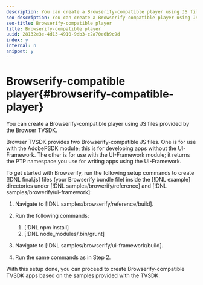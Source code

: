 ```yaml
---
description: You can create a Browserify-compatible player using JS files provided by the Browser TVSDK.
seo-description: You can create a Browserify-compatible player using JS files provided by the Browser TVSDK.
seo-title: Browserify-compatible player
title: Browserify-compatible player
uuid: 28132e3e-4d13-4910-9db3-c2a70e6b9c9d
index: y
internal: n
snippet: y
---
```


# Browserify-compatible player{#browserify-compatible-player}

You can create a Browserify-compatible player using JS files provided by the Browser TVSDK.

Browser TVSDK provides two Browserify-compatible JS files. One is for use with the AdobePSDK module; this is for developing apps without the UI-Framework. The other is for use with the UI-Framework module; it returns the PTP namespace you use for writing apps using the UI-Framework.

To get started with Browserify, run the following setup commands to create [!DNL final.js] files (your Browserify bundle file) inside the [!DNL example] directories under [!DNL samples/browerify/reference] and [!DNL samples/browerify/ui-framework]:

1. Navigate to [!DNL samples/browserify/reference/build]. 
1. Run the following commands:

    1. [!DNL npm install] 
    1. [!DNL node_modules/.bin/grunt]

1. Navigate to [!DNL samples/browserify/ui-framework/build]. 
1. Run the same commands as in Step 2.

With this setup done, you can proceed to create Browserify-compatible TVSDK apps based on the samples provided with the TVSDK. 
